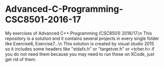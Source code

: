 # Advanced-C-Programming-CSC8501-2016-17
My exercises of Advanced C++ Programming (CSC8501) 2016/17.\n
This repository is a solution and it contains several projects in every single folder like Exercise6, Exercise7...\n
This solution is created by visual studio 2015 so it includes some headers like "stdafx.h" or "targetver.h" or <tcher.h> if you do not need them because you may need to run these on XCode, just get rid of them.
